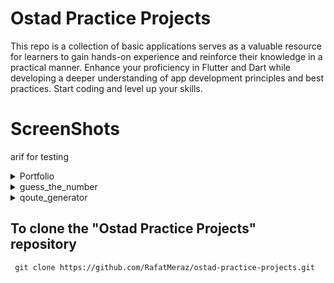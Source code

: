 # Ostad Practice Projects

This repo is a collection of basic applications serves as a valuable resource for learners to gain hands-on experience and reinforce their knowledge in a practical manner. Enhance your proficiency in Flutter and Dart while developing a deeper understanding of app development principles and best practices. Start coding and level up your skills.

# ScreenShots

arif for testing

 <details>
 <summary>Portfolio </summary>
 <img src="https://github.com/RafatMeraz/ostad-practice-projects/assets/53111065/d6afd43d-7ca3-4ba3-8944-34f91823140a" alt="s,2" width="200" height="400">
 </details>
  <details>
 <summary>guess_the_number </summary>
 <img src="https://github.com/RafatMeraz/ostad-practice-projects/assets/53111065/8045910b-1678-43a7-a80c-023c3f21d39b" alt="s,2" width="200" height="400">
 </details>
  <details>
 <summary>qoute_generator </summary>
 <img src="https://github.com/RafatMeraz/ostad-practice-projects/assets/53111065/d587aeb2-32af-4c20-b9e7-cdf2b753eec2" alt="s,2" width="200" height="400">
 </details>

## To clone the "Ostad Practice Projects" repository

```
 git clone https://github.com/RafatMeraz/ostad-practice-projects.git
```

